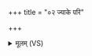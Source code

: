 +++
title = "०२ ज्याके परि"

+++
<details><summary>मूलम् (VS)</summary>

ज्या॑के॒ परि॑ णो न॒माश्मा॑नं त॒न्वं कृधि।  
वी॒डुर्वरी॒यो ऽरा॑ती॒रप॒ द्वेषां॒स्या कृ॑धि ॥
</details>